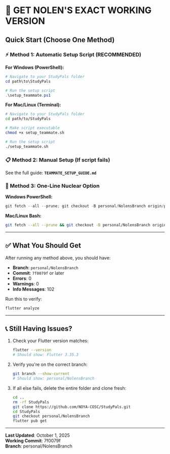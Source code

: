 # 🎯 GET NOLEN'S EXACT WORKING VERSION

## Quick Start (Choose One Method)

### ⚡ Method 1: Automatic Setup Script (RECOMMENDED)

**For Windows (PowerShell):**
```powershell
# Navigate to your StudyPals folder
cd path\to\StudyPals

# Run the setup script
.\setup_teammate.ps1
```

**For Mac/Linux (Terminal):**
```bash
# Navigate to your StudyPals folder
cd path/to/StudyPals

# Make script executable
chmod +x setup_teammate.sh

# Run the setup script
./setup_teammate.sh
```

### 📋 Method 2: Manual Setup (If script fails)

See the full guide: **`TEAMMATE_SETUP_GUIDE.md`**

### 🚀 Method 3: One-Line Nuclear Option

**Windows PowerShell:**
```powershell
git fetch --all --prune; git checkout -B personal/NolensBranch origin/personal/NolensBranch; git reset --hard origin/personal/NolensBranch; flutter clean; Remove-Item -Recurse -Force .dart_tool/,build/ -ErrorAction SilentlyContinue; flutter pub get; flutter analyze
```

**Mac/Linux Bash:**
```bash
git fetch --all --prune && git checkout -B personal/NolensBranch origin/personal/NolensBranch && git reset --hard origin/personal/NolensBranch && flutter clean && rm -rf .dart_tool/ build/ && flutter pub get && flutter analyze
```

---

## ✅ What You Should Get

After running any method above, you should have:
- **Branch**: `personal/NolensBranch`
- **Commit**: `7f0079f` or later
- **Errors**: 0
- **Warnings**: 0
- **Info Messages**: 102

Run this to verify:
```bash
flutter analyze
```

---

## 📞 Still Having Issues?

1. Check your Flutter version matches:
   ```bash
   flutter --version
   # Should show: Flutter 3.35.3
   ```

2. Verify you're on the correct branch:
   ```bash
   git branch --show-current
   # Should show: personal/NolensBranch
   ```

3. If all else fails, delete the entire folder and clone fresh:
   ```bash
   cd ..
   rm -rf StudyPals
   git clone https://github.com/NOYA-COSC/StudyPals.git
   cd StudyPals
   git checkout personal/NolensBranch
   flutter pub get
   ```

---

**Last Updated**: October 1, 2025  
**Working Commit**: 7f0079f  
**Branch**: personal/NolensBranch
